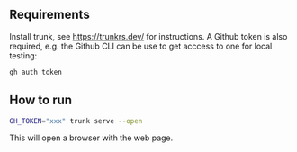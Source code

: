 ## Requirements

Install trunk, see  <https://trunkrs.dev/> for instructions. A Github token is also required,
e.g. the Github CLI can be use to get acccess to one for local testing:


```bash
gh auth token
```


## How to run

```bash
GH_TOKEN="xxx" trunk serve --open
```

This will open a browser with the web page. 


